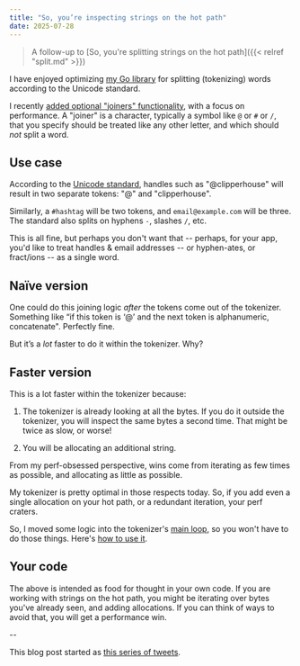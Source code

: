 ```yaml
---
title: "So, you’re inspecting strings on the hot path"
date: 2025-07-28
---
```


> A follow-up to [So, you're splitting strings on the hot path]({{< relref "split.md" >}})

I have enjoyed optimizing [my Go library](https://github.com/clipperhouse/uax29) for splitting (tokenizing) words according to the Unicode standard.

I recently [added optional "joiners" functionality](https://github.com/clipperhouse/uax29/tree/master/words#joiners), with a focus on performance. A "joiner" is a character, typically a symbol like `@` or `#` or `/`, that you specify should be treated like any other letter, and which should _not_ split a word.

## Use case

According to the [Unicode standard](https://unicode.org/reports/tr29/#Word_Boundaries), handles such as "@clipperhouse" will result in two separate tokens: "@" and "clipperhouse".

Similarly, a `#hashtag` will be two tokens, and `email@example.com` will be three. The standard also splits on hyphens `-`, slashes `/`, etc.

This is all fine, but perhaps you don't want that -- perhaps, for your app, you'd like to treat handles & email addresses -- or hyphen-ates, or fract/ions -- as a single word.

## Naïve version

One could do this joining logic _after_ the tokens come out of the tokenizer. Something like “if this token is ‘@’ and the next token is alphanumeric, concatenate". Perfectly fine.

But it’s a _lot_ faster to do it within the tokenizer. Why?

## Faster version

This is a lot faster within the tokenizer because:

1. The tokenizer is already looking at all the bytes. If you do it outside the tokenizer, you will inspect the same bytes a second time. That might be twice as slow, or worse!

2. You will be allocating an additional string.

From my perf-obsessed perspective, wins come from iterating as few times as possible, and allocating as little as possible.

My tokenizer is pretty optimal in those respects today. So, if you add even a single allocation on your hot path, or a redundant iteration, your perf craters.

So, I moved some logic into the tokenizer's [main loop](https://github.com/clipperhouse/uax29/blob/master/words/splitfunc.go#L91-L96), so you won't have to do those things. Here's [how to use it](https://github.com/clipperhouse/uax29/tree/master/words#joiners).

## Your code

The above is intended as food for thought in your own code. If you are working with strings on the hot path, you might be iterating over bytes you've already seen, and adding allocations. If you can think of ways to avoid that, you will get a performance win.

--

This blog post started as [this series of tweets](https://x.com/clipperhouse/status/1949872965169893833).
